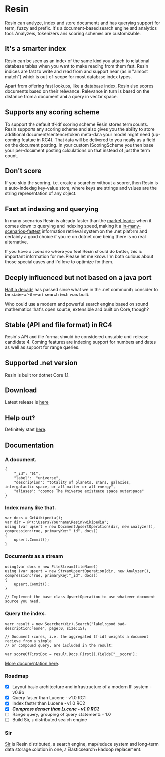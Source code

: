 # Resin
Resin can analyze, index and store documents and has querying support for term, fuzzy and prefix. It's a document-based search engine and analytics tool. Analyzers, tokenizers and scoring schemes are customizable. 

## It's a smarter index
Resin can be seen as an index of the same kind you attach to relational database tables when you want to make reading from them fast. Resin indices are fast to write and read from and support near (as in "almost match") which is out-of-scope for most database index types.

Apart from offering fast lookups, like a database index, Resin also scores documents based on their relevance. Relevance in turn is based on the distance from a document and a query in vector space.

## Supports any scoring scheme
To support the default tf-idf scoring scheme Resin stores term counts. Resin supports any scoring scheme and also gives you the ability to store additional document/sentence/token meta-data your model might need (up-coming feature in RC4). That data will be delivered to you neatly as a field on the document posting. In your custom IScoringScheme you then base your per-document posting calculations on that instead of just the term count.

## Don't score
If you skip the scoring, i.e. create a searcher without a scorer, then Resin is a auto-indexing key-value store, where keys are strings and values are the string representation of any object.

## Fast at indexing and querying
In many scenarios Resin is already faster than the [market leader](https://lucenenet.apache.org/) when it comes down to querying and indexing speed, making it a [in-many-scenarios-fastest](https://github.com/kreeben/resin/wiki/Lucene-vs-Resin-1.0-RC2) information retrieval system on the .net plaform and certainly a good choice if you're on dotnet core being there is no real alternative. 

If you have a scenario where you feel Resin should do better, this is important information for me. Please let me know. I'm both curious about those special cases and I'd love to optimize for them.

## Deeply influenced but not based on a java port
[Half a decade](https://blogs.apache.org/lucenenet/entry/lucene_net_3_0_3) has passed since what we in the .net community consider to be state-of-the-art search tech was built.

Who could use a modern and powerful search engine based on sound mathematics that's open source, extensible and built on Core, though?

## Stable (API and file format) in RC4
Resin's API and file format should be considered unstable until release candidate 4. Coming features are indexing support for numbers and dates as well as support for range queries.

## Supported .net version
Resin is built for dotnet Core 1.1.

## Download
Latest release is [here](https://github.com/kreeben/resin/releases/latest)

## Help out?
Definitely start [here](https://github.com/kreeben/resin/issues).

## Documentation
### A document.

	{
		"_id": "Q1",
		"label":  "universe",
		"description": "totality of planets, stars, galaxies, intergalactic space, or all matter or all energy",
		"aliases": "cosmos The Universe existence space outerspace"
	}

### Index many like that.

	var docs = GetWikipedia();
	var dir = @"C:\Users\Yourname\Resin\wikipedia";
	using (var upsert = new DocumentUpsertOperation(dir, new Analyzer(), compression:true, primaryKey:"_id", docs))
	{
		upsert.Commit();
	}
	
### Documents as a stream

	using(var docs = new FileStream(fileName))
	using (var upsert = new StreamUpsertOperation(dir, new Analyzer(), compression:true, primaryKey:"_id", docs))
	{
		upsert.Commit();
	}
	
	// Implement the base class UpsertOperation to use whatever document source you need.
	
### Query the index.
<a name="inproc" id="inproc"></a>

	varr result = new Searcher(dir).Search("label:good bad~ description:leone", page:0, size:15);
	
	// Document scores, i.e. the aggregated tf-idf weights a document recieve from a simple 
	// or compound query, are included in the result:
	
	var scoreOfFirstDoc = result.Docs.First().Fields["__score"];

[More documentation here](https://github.com/kreeben/resin/wiki). 

### Roadmap

- [x] Layout basic architecture and infrastructure of a modern IR system - v0.9b
- [x] Query faster than Lucene - v1.0 RC1
- [x] Index faster than Lucene - v1.0 RC2
- [x] ___Compress denser than Lucene - v1.0 RC3___
- [ ] Range query, grouping of query statements - 1.0
- [ ] Build Sir, a distributed search engine

### Sir

[Sir](https://github.com/kreeben/sir) is Resin distributed, a search engine, map/reduce system and long-term data storage solution in one, a Elasticsearch+Hadoop replacement.
